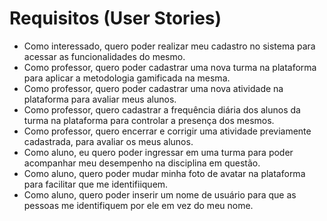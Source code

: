 
# Requisitos (User Stories)

- Como interessado, quero poder realizar meu cadastro no sistema para acessar as funcionalidades do mesmo.
- Como professor, quero poder cadastrar uma nova turma na plataforma para aplicar a metodologia gamificada na mesma.
- Como professor, quero poder cadastrar uma nova atividade na plataforma para avaliar meus alunos.
- Como professor, quero cadastrar a frequência diária dos alunos da turma na plataforma para controlar a presença dos mesmos.
- Como professor, quero encerrar e corrigir uma atividade previamente cadastrada, para avaliar os meus alunos.
- Como aluno, eu quero poder ingressar em uma turma para poder acompanhar meu desempenho na disciplina em questão.
- Como aluno, quero poder mudar minha foto de avatar na plataforma para facilitar que me identifiiquem.
- Como aluno, quero poder inserir um nome de usuário para que as pessoas me identifiquem por ele em vez do meu nome.
